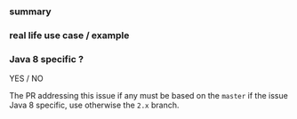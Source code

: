 ### summary


### real life use case / example


### Java 8 specific ?

YES / NO 

The PR addressing this issue if any must be based on the `master` if the issue Java 8 specific, use otherwise the `2.x` branch.
